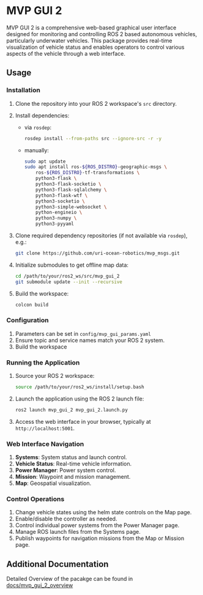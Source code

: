 # MVP GUI 2

MVP GUI 2 is a comprehensive web-based graphical user interface designed for monitoring and controlling ROS 2 based autonomous vehicles, particularly underwater vehicles. This package provides real-time visualization of vehicle status and enables operators to control various aspects of the vehicle through a web interface.

## Usage

### Installation

1.  Clone the repository into your ROS 2 workspace's `src` directory.
2.  Install dependencies:
    - via `rosdep`:
        ```bash
        rosdep install --from-paths src --ignore-src -r -y
        ```
    - manually:
        ```bash
        sudo apt update
        sudo apt install ros-${ROS_DISTRO}-geographic-msgs \
            ros-${ROS_DISTRO}-tf-transformations \
            python3-flask \
            python3-flask-socketio \
            python3-flask-sqlalchemy \
            python3-flask-wtf \
            python3-socketio \
            python3-simple-websocket \
            python-engineio \
            python3-numpy \
            python3-pyyaml
        ```

3.  Clone required dependency repositories (if not available via `rosdep`), e.g.:
    ```bash
    git clone https://github.com/uri-ocean-robotics/mvp_msgs.git
    ```
4.  Initialize submodules to get offline map data:
    ```bash
    cd /path/to/your/ros2_ws/src/mvp_gui_2
    git submodule update --init --recursive
    ```
5.  Build the workspace:
    ```bash
    colcon build
    ```

### Configuration

1.  Parameters can be set in `config/mvp_gui_params.yaml`
2.  Ensure topic and service names match your ROS 2 system.
3.  Build the workspace

### Running the Application

1.  Source your ROS 2 workspace:
    ```bash
    source /path/to/your/ros2_ws/install/setup.bash
    ```
2.  Launch the application using the ROS 2 launch file:
    ```bash
    ros2 launch mvp_gui_2 mvp_gui_2.launch.py
    ```
3.  Access the web interface in your browser, typically at `http://localhost:5001`.

### Web Interface Navigation

1.  **Systems**: System status and launch control.
2.  **Vehicle Status**: Real-time vehicle information.
3.  **Power Manager**: Power system control.
4.  **Mission**: Waypoint and mission management.
5.  **Map**: Geospatial visualization.

### Control Operations

1.  Change vehicle states using the helm state controls on the Map page.
2.  Enable/disable the controller as needed.
3.  Control individual power systems from the Power Manager page.
4.  Manage ROS launch files from the Systems page.
5.  Publish waypoints for navigation missions from the Map or Mission page.

## Additional Documentation
Detailed Overview of the pacakge can be found in [docs/mvp_gui_2_overview](docs/mvp_gui_2_overview.md)